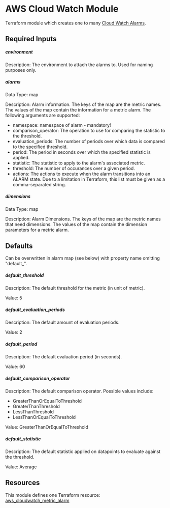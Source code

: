 AWS Cloud Watch Module
======================

Terraform module which creates one to many [Cloud Watch Alarms](https://docs.aws.amazon.com/AmazonCloudWatch/latest/monitoring/AlarmThatSendsEmail.html).


Required Inputs
---------------
##### environment
Description: The environment to attach the alarms to. Used for naming purposes only.

##### alarms
Data Type: map

Description: Alarm information.
The keys of the map are the metric names.
The values of the map contain the information for a metric alarm.
The following arguments are supported:
* namespace: namespace of alarm - mandatory!
* comparison_operator: The operation to use for comparing the statistic to the threshold.
* evaluation_periods: The number of periods over which data is compared to the specified threshold.
* period: The period in seconds over which the specified statistic is applied.
* statistic: The statistic to apply to the alarm's associated metric.
* threshold: The number of occurances over a given period.
* actions: The actions to execute when the alarm transitions into an ALARM state. Due to a limitation in Terraform, this list must be given as a comma-separated string.

##### dimensions
Data Type: map

Description: Alarm Dimensions.
The keys of the map are the metric names that need dimensions.
The values of the map contain the dimension parameters for a metric alarm.


Defaults
--------
Can be overwritten in alarm map (see below) with property name omitting "default_".
##### default_threshold
Description: The default threshold for the metric (in unit of metric).

Value: 5

##### default_evaluation_periods
Description: The default amount of evaluation periods.

Value: 2

##### default_period
Description: The default evaluation period (in seconds).

Value: 60

##### default_comparison_operator
Description: The default comparison operator. Possible values include:
* GreaterThanOrEqualToThreshold
* GreaterThanThreshold
* LessThanThreshold
* LessThanOrEqualToThreshold

Value: GreaterThanOrEqualToThreshold

##### default_statistic
Description: The default statistic applied on datapoints to evaluate against the threshold.

Value: Average


Resources
---------
This module defines one Terraform resource: [aws_cloudwatch_metric_alarm](https://www.terraform.io/docs/providers/aws/r/cloudwatch_metric_alarm.html)
